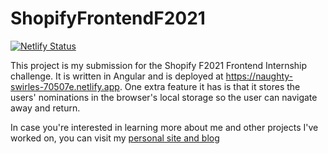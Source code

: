 # ShopifyFrontendF2021
[![Netlify Status](https://api.netlify.com/api/v1/badges/0f20c313-a71f-4ca2-afc7-7e50f78204ab/deploy-status)](https://app.netlify.com/sites/naughty-swirles-70507e/deploys)

This project is my submission for the Shopify F2021 Frontend Internship challenge. It is written in Angular and is deployed at https://naughty-swirles-70507e.netlify.app. One extra feature it has is that it stores the users' nominations in the browser's local storage so the user can navigate away and return.

In case you're interested in learning more about me and other projects I've worked on, you can visit my [personal site and blog](https://iansteneker.com)